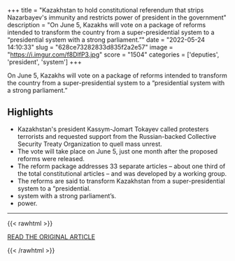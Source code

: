 +++
title = "Kazakhstan to hold constitutional referendum that strips Nazarbayev's immunity and restricts power of president in the government"
description = "On June 5, Kazakhs will vote on a package of reforms intended to transform the country from a super-presidential system to a “presidential system with a strong parliament.”"
date = "2022-05-24 14:10:33"
slug = "628ce73282833d835f2a2e57"
image = "https://i.imgur.com/f8DlfP3.jpg"
score = "1504"
categories = ['deputies', 'president', 'system']
+++

On June 5, Kazakhs will vote on a package of reforms intended to transform the country from a super-presidential system to a “presidential system with a strong parliament.”

## Highlights

- Kazakhstan's president Kassym-Jomart Tokayev called protesters terrorists and requested support from the Russian-backed Collective Security Treaty Organization to quell mass unrest.
- The vote will take place on June 5, just one month after the proposed reforms were released.
- The reform package addresses 33 separate articles – about one third of the total constitutional articles – and was developed by a working group.
- The reforms are said to transform Kazakhstan from a super-presidential system to a “presidential.
- system with a strong parliament’s.
- power.

---

{{< rawhtml >}}
  <p class="article-category">
    <a target="_blank" href="https://thediplomat.com/2022/05/whats-in-kazakhstans-constitutional-referendum/">READ THE ORIGINAL ARTICLE</a>
  </p>
{{< /rawhtml >}}
